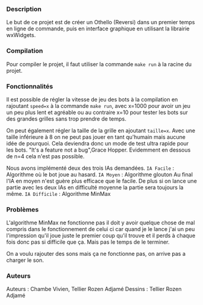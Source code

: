 ### Description

Le but de ce projet est de créer un Othello (Reversi) dans un premier temps en ligne de commande, puis en interface graphique en utilisant la librairie wxWidgets.

### Compilation

Pour compiler le projet, il faut utiliser la commande `make run` à la racine du projet.

### Fonctionnalités

Il est possible de régler la vitesse de jeu des bots à la compilation en rajoutant `speed=x` à la commande `make run`, avec x=1000 pour avoir un jeu un peu plus lent et agréable ou au contraire x=10 pour tester les bots sur des grandes grilles sans trop prendre de temps.

On peut également régler la taille de la grille en ajoutant `taille=x`. Avec une taille inférieure à 8 on ne peut pas jouer en tant qu'humain mais aucune idée de pourquoi. Cela deviendra donc un mode de test ultra rapide pour les bots. "It's a feature not a bug",Grace Hopper.
Evidemment en dessous de n=4 cela n'est pas possible.

Nous avons implémenté deux des trois IAs demandées.
`IA Facile` : Algorithme où le bot joue au hasard.
`IA Moyen` : Algorithme glouton
Au final l'IA en moyen n'est guère plus efficace que le facile.
De plus si on lance une partie avec les deux IAs en difficulté moyenne la partie sera toujours la même.
`IA Difficile` : Algorithme MinMax 


### Problèmes
L'algorithme MinMax ne fonctionne pas il doit y avoir quelque chose de mal compris dans le fonctionnement de celui ci car quand je le lance j'ai un peu l'impression qu'il joue juste le premier coup qu'il trouve et il perds à chaque fois donc pas si difficile que ça. Mais pas le temps de le terminer.

On a voulu rajouter des sons mais ça ne fonctionne pas, on arrive pas a charger le son.

### Auteurs

Auteurs : Chambe Vivien, Tellier Rozen Adjamé
Dessins : Tellier Rozen Adjamé
